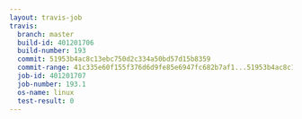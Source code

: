 ```yaml
---
layout: travis-job
travis:
  branch: master
  build-id: 401201706
  build-number: 193
  commit: 51953b4ac8c13ebc750d2c334a50bd57d15b8359
  commit-range: 41c335e60f155f376d6d9fe85e6947fc682b7af1...51953b4ac8c13ebc750d2c334a50bd57d15b8359
  job-id: 401201707
  job-number: 193.1
  os-name: linux
  test-result: 0
---
```

